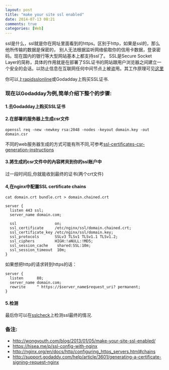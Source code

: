 ```yaml
---
layout: post
title: "make your site ssl enabled"
date: 2014-07-13 08:21
comments: true
categories: [Web]
---
```


ssl是什么，ssl就是你在网址里面看到的https。区别于http，如果是ssl的，那么他所传输的数据是保密的， 别人无法根据监听网络偷取你的信用卡数据，登录密码。现在国内的银行等大型网站基本上都支持ssl了。
SSL是Secure Socket Layer的简称，具体的作用就是在部署了SSL证书的网站跟用户浏览器之间建立一个安全的会话。以防止信息在互联网任何中间节点上被盗用。其工作原理可见[这里](https://zh.wikipedia.org/wiki/%E5%AE%89%E5%85%A8%E5%A5%97%E6%8E%A5%E5%B1%82)

你可以上[rapidsslonline](https://www.rapidsslonline.com/)或Godadday上购买SSL证书.

<!-- more -->

### 现在以Godadday为例,简单介绍下整个的步骤:
#### 1.去Godadday上购买SSL证书
#### 2.在部署的服务器上生成csr文件
```
openssl req -new -newkey rsa:2048 -nodes -keyout domain.key -out domain.csr
```
不同的web服务器生成的方式可能有所不同,可参考[ssl-certificates-csr-generation-instructions](http://support.godaddy.com/help/category/746/ssl-certificates-csr-generation-instructions)
#### 3.將生成的csr文件中的內容拷貝到你的ssl账户中
过一段时间后,你就能收到最终的证书(两个crt文件)
#### 4,在nginx中配置SSL certificate chains
```
cat domain.crt bundle.crt > domain.chained.crt
```
```
server {
  listen 443 ssl;
  server_name domain.com;

  ssl                 on;
  ssl_certificate     /etc/nginx/ssl/domain.chained.crt;
  ssl_certificate_key /etc/nginx/ssl/domain.key;
  ssl_protocols       SSLv3 TLSv1 TLSv1.1 TLSv1.2;
  ssl_ciphers         HIGH:!aNULL:!MD5;
  ssl_session_cache    shared:SSL:10m;
  ssl_session_timeout  10m;
}
```
如果想把http的请求转到https的话：
```
server {
  listen      80;
  server_name domain.com;
  rewrite     ^ https://$server_name$request_uri? permanent;
}

```
#### 5.检测
最后你可以在[sslcheck](https://sslcheck.casecurity.org)上检测ssl最终的情况.

### 备注:
* http://wongyouth.com/blog/2013/01/05/make-your-site-ssl-enabled/
* https://hisea.me/p/ssl-config-with-nginx
* http://nginx.org/en/docs/http/configuring_https_servers.html#chains
* http://support.godaddy.com/help/article/3601/generating-a-certificate-signing-request-nginx
